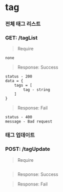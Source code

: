 # tag

### 전체 태그 리스트

### GET: /tagList

> Require

```
none
```

> Response: Success

```
status - 200
data = {
	tags = [
		tag - string
	]
}
```

> Response: Fail

```
status - 400
message - Bad request
```



### 태그 업데이트

### POST: /tagUpdate

> Require

```

```



> Response: Success



> Response: Fail